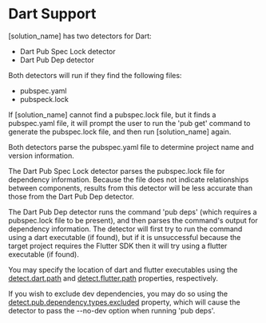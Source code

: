 # Dart Support

[solution_name] has two detectors for Dart:

* Dart Pub Spec Lock detector
* Dart Pub Dep detector

Both detectors will run if they find the following files:

* pubspec.yaml
* pubspeck.lock

If [solution_name] cannot find a pubspec.lock file, but it finds a pubspec.yaml file, it will prompt the user to run the 'pub get' command to generate the pubspec.lock file, and then run [solution_name] again.

Both detectors parse the pubspec.yaml file to determine project name and version information.

The Dart Pub Spec Lock detector parses the pubspec.lock file for dependency information.  Because the file does not indicate relationships between components, results from this detector will be less accurate than those from the Dart Pub Dep detector.

The Dart Pub Dep detector runs the command 'pub deps' (which requires a pubspec.lock file to be present), and then parses the command's output for dependency information.  The detector will first try to run the command using a dart executable (if found), but if it is unsuccessful because the target project requires the Flutter SDK then it will try using a flutter executable (if found).

You may specify the location of dart and flutter executables using the [detect.dart.path](../properties/detectors/dart.md#dart-executable) and [detect.flutter.path](../properties/detectors/dart.md#flutter-executable) properties, respectively.

If you wish to exclude dev dependencies, you may do so using the [detect.pub.dependency.types.excluded](../properties/detectors/dart.md#dart-pub-dependency-types-excluded) property, which will cause the detector to pass the --no-dev option when running 'pub deps'.
